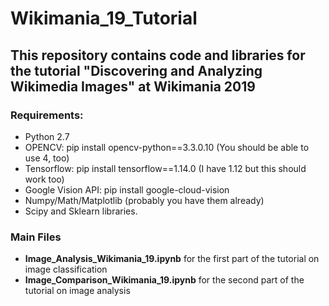 # Wikimania_19_Tutorial
## This repository contains code and libraries for the tutorial "Discovering and Analyzing Wikimedia Images" at Wikimania 2019

### Requirements:
* Python 2.7
* OPENCV: pip install opencv-python==3.3.0.10 (You should be able to use 4, too)
* Tensorflow: pip install tensorflow==1.14.0 (I have 1.12 but this should work too)
* Google Vision API: pip install google-cloud-vision
* Numpy/Math/Matplotlib (probably you have them already)
* Scipy and Sklearn libraries.

### Main Files
* __Image_Analysis_Wikimania_19.ipynb__ for the first part of the tutorial on image classification
* __Image_Comparison_Wikimania_19.ipynb__ for the second part of the tutorial on image analysis

